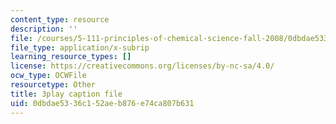 ```yaml
---
content_type: resource
description: ''
file: /courses/5-111-principles-of-chemical-science-fall-2008/0dbdae5336c152aeb876e74ca807b631_rGAcOfOZToA.vtt
file_type: application/x-subrip
learning_resource_types: []
license: https://creativecommons.org/licenses/by-nc-sa/4.0/
ocw_type: OCWFile
resourcetype: Other
title: 3play caption file
uid: 0dbdae53-36c1-52ae-b876-e74ca807b631
---
```

